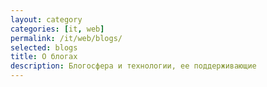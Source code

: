 ```yaml
---
layout: category
categories: [it, web]
permalink: /it/web/blogs/
selected: blogs
title: О блогах
description: Блогосфера и технологии, ее поддерживающие
---
```

